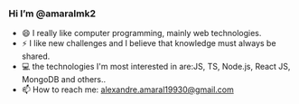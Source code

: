 ### Hi  I’m @amaralmk2

- 😄 I really like computer programming, mainly web technologies.
- ⚡ I like new challenges and I believe that knowledge must always be shared.
- 💻 the technologies I'm most interested in are:JS, TS, Node.js, React JS, MongoDB and others..
- 📫 How to reach me: alexandre.amaral19930@gmail.com
<!--
**amaralmk2/amaralmk2** is a ✨ _special_ ✨ repository because its `README.md` (this file) appears on your GitHub profile.

Here are some ideas to get you started:

- 🔭 I’m currently working on ...
- 🌱 I’m currently learning ...
- 👯 I’m looking to collaborate on ...
- 🤔 I’m looking for help with ...
- 💬 Ask me about ...
- 📫 How to reach me: ...
- 😄 Pronouns: ...
- ⚡ Fun fact: ...
-->
